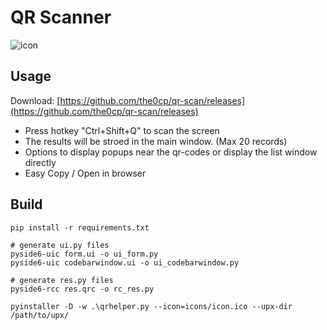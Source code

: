 # QR Scanner

![icon](https://github.com/user-attachments/assets/c37a5b7e-5b9f-4b0d-a6b4-598ffa494db4)

## Usage

Download: [https://github.com/the0cp/qr-scan/releases](https://github.com/the0cp/qr-scan/releases)

- Press hotkey "Ctrl+Shift+Q" to scan the screen
- The results will be stroed in the main window. (Max 20 records)
- Options to display popups near the qr-codes or display the list window directly
- Easy Copy / Open in browser

## Build

```
pip install -r requirements.txt

# generate ui.py files
pyside6-uic form.ui -o ui_form.py
pyside6-uic codebarwindow.ui -o ui_codebarwindow.py

# generate res.py files
pyside6-rcc res.qrc -o rc_res.py

pyinstaller -D -w .\qrhelper.py --icon=icons/icon.ico --upx-dir /path/to/upx/
```
